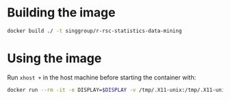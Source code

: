 # Building the image

```bash
docker build ./ -t singgroup/r-rsc-statistics-data-mining
```

# Using the image

Run `xhost +` in the host machine before starting the container with:

```bash
docker run --rm -it -e DISPLAY=$DISPLAY -v /tmp/.X11-unix:/tmp/.X11-unix  -w "$(pwd)" -v "$(pwd):$(pwd)" singgroup/r-rsc-statistics-data-mining R
```